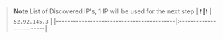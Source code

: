 > **Note**
> List of Discovered IP's, 1 IP will be used for the next step
| :exclamation::memo::exclamation:         | `52.92.145.3`           |
|------------------------------------------|:------------------------|


